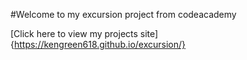 #Welcome to my excursion project from codeacademy

[Click here to view my projects site] {https://kengreen618.github.io/excursion/}